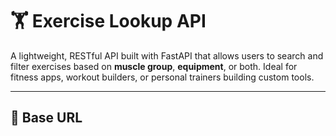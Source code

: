 # 🏋️ Exercise Lookup API

A lightweight, RESTful API built with FastAPI that allows users to search and filter exercises based on **muscle group**, **equipment**, or both. Ideal for fitness apps, workout builders, or personal trainers building custom tools.

---

## 🚀 Base URL

